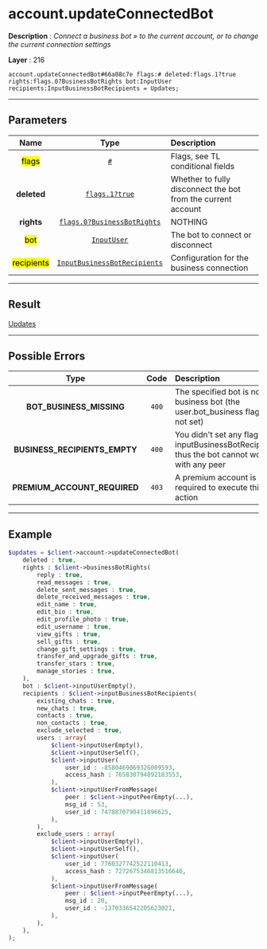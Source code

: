 # account.updateConnectedBot

**Description** : *Connect a business bot &raquo; to the current account, or to change the current connection settings*

**Layer** : 216

```tl
account.updateConnectedBot#66a08c7e flags:# deleted:flags.1?true rights:flags.0?BusinessBotRights bot:InputUser recipients:InputBusinessBotRecipients = Updates;
```

---

## Parameters

| Name | Type | Description |
| :---: | :---: | :--- |
| <mark>flags</mark> | [`#`](type/#) | Flags, see TL conditional fields |
| **deleted** | [`flags.1?true`](type/true) | Whether to fully disconnect the bot from the current account |
| **rights** | [`flags.0?BusinessBotRights`](type/BusinessBotRights) | NOTHING |
| <mark>bot</mark> | [`InputUser`](type/InputUser) | The bot to connect or disconnect |
| <mark>recipients</mark> | [`InputBusinessBotRecipients`](type/InputBusinessBotRecipients) | Configuration for the business connection |

---

## Result

[Updates](type/Updates)

---

## Possible Errors

| Type | Code | Description |
| :---: | :---: | :--- |
| **BOT_BUSINESS_MISSING** | `400` | The specified bot is not a business bot (the user.bot_business flag is not set) |
| **BUSINESS_RECIPIENTS_EMPTY** | `400` | You didn't set any flag in inputBusinessBotRecipients, thus the bot cannot work with any peer |
| **PREMIUM_ACCOUNT_REQUIRED** | `403` | A premium account is required to execute this action |

---

## Example

```php
$updates = $client->account->updateConnectedBot(
	deleted : true,
	rights : $client->businessBotRights(
		reply : true,
		read_messages : true,
		delete_sent_messages : true,
		delete_received_messages : true,
		edit_name : true,
		edit_bio : true,
		edit_profile_photo : true,
		edit_username : true,
		view_gifts : true,
		sell_gifts : true,
		change_gift_settings : true,
		transfer_and_upgrade_gifts : true,
		transfer_stars : true,
		manage_stories : true,
	),
	bot : $client->inputUserEmpty(),
	recipients : $client->inputBusinessBotRecipients(
		existing_chats : true,
		new_chats : true,
		contacts : true,
		non_contacts : true,
		exclude_selected : true,
		users : array(
			$client->inputUserEmpty(),
			$client->inputUserSelf(),
			$client->inputUser(
				user_id : -8580469069326009593,
				access_hash : 765830794892183553,
			),
			$client->inputUserFromMessage(
				peer : $client->inputPeerEmpty(...),
				msg_id : 53,
				user_id : 7478870790411896625,
			),
		),
		exclude_users : array(
			$client->inputUserEmpty(),
			$client->inputUserSelf(),
			$client->inputUser(
				user_id : 7760327742522110413,
				access_hash : 7272675346813516646,
			),
			$client->inputUserFromMessage(
				peer : $client->inputPeerEmpty(...),
				msg_id : 20,
				user_id : -1370336542205623021,
			),
		),
	),
);
```